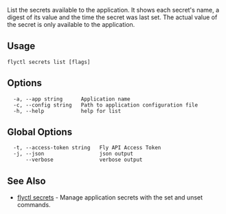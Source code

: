List the secrets available to the application. It shows each secret's
name, a digest of its value and the time the secret was last set. The
actual value of the secret is only available to the application.

## Usage
~~~
flyctl secrets list [flags]
~~~

## Options

~~~
  -a, --app string      Application name
  -c, --config string   Path to application configuration file
  -h, --help            help for list
~~~

## Global Options

~~~
  -t, --access-token string   Fly API Access Token
  -j, --json                  json output
      --verbose               verbose output
~~~

## See Also

* [flyctl secrets](/docs/flyctl/secrets/)	 - Manage application secrets with the set and unset commands.

